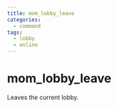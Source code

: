 ```yaml
---
title: mom_lobby_leave
categories:
  - command
tags:
  - lobby
  - online
---
```


# mom_lobby_leave

Leaves the current lobby.
